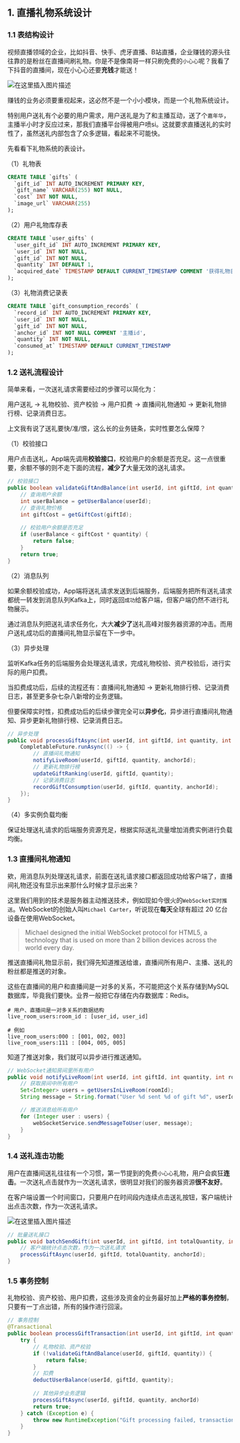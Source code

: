 ## 1. 直播礼物系统设计

### 1.1 表结构设计

视频直播领域的企业，比如抖音、快手、虎牙直播、B站直播，企业赚钱的源头往往靠的是粉丝在直播间刷礼物。你是不是像南哥一样只刷免费的`小心心`呢？我看了下抖音的直播间，现在小心心还要**充钱**才能送！

![在这里插入图片描述](https://i-blog.csdnimg.cn/direct/83562e64a53741f4a7fa648f1cd82acd.png#pic_center)


赚钱的业务必须要重视起来，这必然不是一个小小模块，而是一个礼物系统设计。

特别用户送礼有个必要的用户需求，用户送礼是为了和主播互动，送了个`嘉年华`，主播半小时才反应过来，那我们直播平台得被用户喷si。这就要求直播送礼的实时性了，虽然送礼内部包含了众多逻辑，看起来不可能快。

先看看下礼物系统的表设计。

（1）礼物表

```sql
CREATE TABLE `gifts` (
  `gift_id` INT AUTO_INCREMENT PRIMARY KEY,
  `gift_name` VARCHAR(255) NOT NULL,
  `cost` INT NOT NULL,
  `image_url` VARCHAR(255)
);
```

（2）用户礼物库存表

```sql
CREATE TABLE `user_gifts` (
  `user_gift_id` INT AUTO_INCREMENT PRIMARY KEY,
  `user_id` INT NOT NULL,
  `gift_id` INT NOT NULL,
  `quantity` INT DEFAULT 1,
  `acquired_date` TIMESTAMP DEFAULT CURRENT_TIMESTAMP COMMENT '获得礼物日期'
);
```

（3）礼物消费记录表

```sql
CREATE TABLE `gift_consumption_records` (
  `record_id` INT AUTO_INCREMENT PRIMARY KEY,
  `user_id` INT NOT NULL,
  `gift_id` INT NOT NULL,
  `anchor_id` INT NOT NULL COMMENT '主播id',
  `quantity` INT NOT NULL,
  `consumed_at` TIMESTAMP DEFAULT CURRENT_TIMESTAMP
);
```

### 1.2 送礼流程设计

简单来看，一次送礼请求需要经过的步骤可以简化为：

用户送礼 -> 礼物校验、资产校验 -> 用户扣费 -> 直播间礼物通知 -> 更新礼物排行榜、记录消费日志。

上文我有说了送礼要快/准/恨，这么长的业务链条，实时性要怎么保障？

（1）校验接口

用户点击送礼，App端先调用**校验接口**，校验用户的余额是否充足。这一点很重要，余额不够的则不走下面的流程，**减少了**大量无效的送礼请求。

```java
// 校验接口
public boolean validateGiftAndBalance(int userId, int giftId, int quantity) {
    // 查询用户余额
    int userBalance = getUserBalance(userId);
    // 查询礼物价格
    int giftCost = getGiftCost(giftId);
    
    // 校验用户余额是否充足
    if (userBalance < giftCost * quantity) {
        return false;
    }
    return true;
}
```

（2）消息队列

如果余额校验成功，App端将送礼请求发送到后端服务，后端服务把所有送礼请求都统一转发到消息队列Kafka上，同时返回`成功`给客户端，但客户端仍然不进行礼物展示。

通过消息队列把送礼请求任务化，大大**减少了**送礼高峰对服务器资源的冲击。而用户送礼成功后的直播间礼物显示留在下一步中。

（3）异步处理

监听Kafka任务的后端服务会处理送礼请求，完成礼物校验、资产校验后，进行实际的用户扣费。

当扣费成功后，后续的流程还有：直播间礼物通知 -> 更新礼物排行榜、记录消费日志，甚至更多杂七杂八新增的业务逻辑。

但要保障实时性，扣费成功后的后续步骤完全可以**异步化**，异步进行直播间礼物通知、异步更新礼物排行榜、记录消费日志。

```java
// 异步处理
public void processGiftAsync(int userId, int giftId, int quantity, int anchorId) {
    CompletableFuture.runAsync(() -> {
        // 直播间礼物通知
        notifyLiveRoom(userId, giftId, quantity, anchorId);
        // 更新礼物排行榜
        updateGiftRanking(userId, giftId, quantity);
        // 记录消费日志
        recordGiftConsumption(userId, giftId, quantity, anchorId);
    });
}
```

（4）多实例负载均衡

保证处理送礼请求的后端服务资源充足，根据实际送礼流量增加消费实例进行负载均衡。

### 1.3 直播间礼物通知

欸，用消息队列处理送礼请求，前面在送礼请求接口都返回成功给客户端了，直播间礼物还没有显示出来那什么时候才显示出来？

这里我们用到的技术是服务器主动推送技术，例如现如今很火的`WebSocket实时推送`。WebSocket的创始人叫`Michael Carter`，听说现在**每天**全球有超过 20 亿台设备在使用WebSocket。

> Michael designed the initial WebSocket protocol for HTML5, a technology that is used on more than 2 billion devices across the world every day.

推送直播间礼物显示前，我们得先知道推送给谁，直播间所有用户、主播、送礼的粉丝都是推送的对象。

这些在直播间的用户和直播间是一对多的关系，不可能把这个关系存储到MySQL数据库，毕竟我们要快。业界一般把它存储在内存数据库：Redis。

```shell
# 用户、直播间是一对多关系的数据结构
live_room_users:room_id : [user_id, user_id]
```

```shell
# 例如
live_room_users:000 : [001, 002, 003]
live_room_users:111 : [004, 005, 005]
```

知道了推送对象，我们就可以异步进行推送通知。

```java
// WebSocket通知房间里所有用户
public void notifyLiveRoom(int userId, int giftId, int quantity, int roomId) {
    // 获取房间中所有用户
    Set<Integer> users = getUsersInLiveRoom(roomId);
    String message = String.format("User %d sent %d of gift %d", userId, quantity, giftId);

    // 推送消息给所有用户
    for (Integer user : users) {
        webSocketService.sendMessageToUser(user, message);
    }
}
```

### 1.4 送礼连击功能

用户在直播间送礼往往有一个习惯，第一节提到的免费`小心心`礼物，用户会疯狂**连击**。一次送礼点击就作为一次送礼请求，很明显对我们的服务器资源**很不友好**。

在客户端设置一个时间窗口，只要用户在时间段内连续点击送礼按钮，客户端统计出点击次数，作为一次送礼请求。

![在这里插入图片描述](https://i-blog.csdnimg.cn/direct/8b248250b9034f6585e5c592ed82e0a6.png#pic_center)


```java
// 批量送礼接口
public void batchSendGift(int userId, int giftId, int totalQuantity, int roomId, int anchorId) {
    // 客户端统计点击次数，作为一次送礼请求
    processGiftAsync(userId, giftId, totalQuantity, anchorId);
}
```

### 1.5 事务控制

礼物校验、资产校验、用户扣费，这些涉及资金的业务最好加上**严格的事务控制**，只要有一丁点出错，所有的操作进行回滚。

```java
// 事务控制
@Transactional
public boolean processGiftTransaction(int userId, int giftId, int quantity, int anchorId) {
    try {
        // 礼物校验、资产校验
        if (!validateGiftAndBalance(userId, giftId, quantity)) {
            return false;
        }
        // 扣费
        deductUserBalance(userId, giftId, quantity);
        
        // 其他异步业务逻辑
        processGiftAsync(userId, giftId, quantity, anchorId)
        return true;
    } catch (Exception e) {
        throw new RuntimeException("Gift processing failed, transaction rolled back", e);
    }
}
```